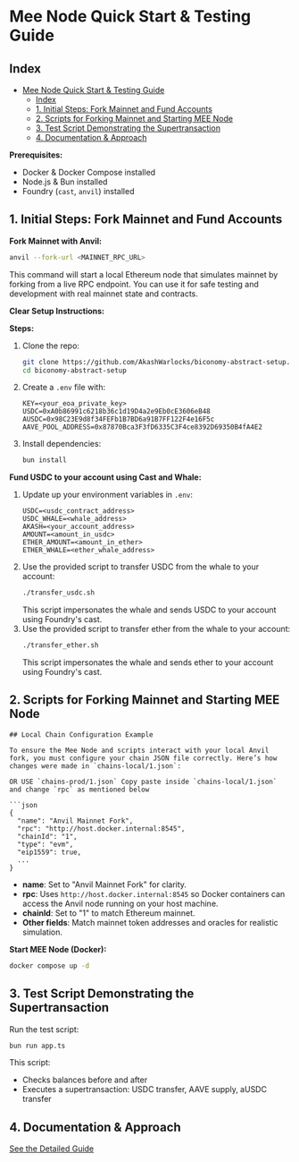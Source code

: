 # Mee Node Quick Start & Testing Guide

## Index
- [Mee Node Quick Start \& Testing Guide](#mee-node-quick-start--testing-guide)
  - [Index](#index)
  - [1. Initial Steps: Fork Mainnet and Fund Accounts](#1-initial-steps-fork-mainnet-and-fund-accounts)
  - [2. Scripts for Forking Mainnet and Starting MEE Node](#2-scripts-for-forking-mainnet-and-starting-mee-node)
  - [3. Test Script Demonstrating the Supertransaction](#3-test-script-demonstrating-the-supertransaction)
  - [4. Documentation \& Approach](#4-documentation--approach)

**Prerequisites:**
- Docker & Docker Compose installed
- Node.js & Bun installed
- Foundry (`cast`, `anvil`) installed

## 1. Initial Steps: Fork Mainnet and Fund Accounts

**Fork Mainnet with Anvil:**

```sh
anvil --fork-url <MAINNET_RPC_URL>
```

This command will start a local Ethereum node that simulates mainnet by forking from a live RPC endpoint. You can use it for safe testing and development with real mainnet state and contracts.

**Clear Setup Instructions:**

**Steps:**
1. Clone the repo:
   ```sh
   git clone https://github.com/AkashWarlocks/biconomy-abstract-setup.git
   cd biconomy-abstract-setup
   ```
2. Create a `.env` file with:
   ```
   KEY=<your_eoa_private_key>
   USDC=0xA0b86991c6218b36c1d19D4a2e9Eb0cE3606eB48
   AUSDC=0x98C23E9d8f34FEFb1B7BD6a91B7FF122F4e16F5c
   AAVE_POOL_ADDRESS=0x87870Bca3F3fD6335C3F4ce8392D69350B4fA4E2
   ```
3. Install dependencies:
   ```sh
   bun install
   ```
**Fund USDC to your account using Cast and Whale:**
1. Update up your environment variables in `.env`:
   ```
   USDC=<usdc_contract_address>
   USDC_WHALE=<whale_address>
   AKASH=<your_account_address>
   AMOUNT=<amount_in_usdc>
   ETHER_AMOUNT=<amount_in_ether>
   ETHER_WHALE=<ether_whale_address>
   ```
2. Use the provided script to transfer USDC from the whale to your account:
   ```sh
   ./transfer_usdc.sh
   ```
   This script impersonates the whale and sends USDC to your account using Foundry's cast.
3. Use the provided script to transfer ether from the whale to your account:
   ```sh
   ./transfer_ether.sh
   ```
   This script impersonates the whale and sends ether to your account using Foundry's cast.


## 2. Scripts for Forking Mainnet and Starting MEE Node

```
## Local Chain Configuration Example

To ensure the Mee Node and scripts interact with your local Anvil fork, you must configure your chain JSON file correctly. Here’s how changes were made in `chains-local/1.json`:

OR USE `chains-prod/1.json` Copy paste inside `chains-local/1.json` and change `rpc` as mentioned below

```json
{
  "name": "Anvil Mainnet Fork",
  "rpc": "http://host.docker.internal:8545",
  "chainId": "1",
  "type": "evm",
  "eip1559": true,
  ...
}
```
- **name**: Set to "Anvil Mainnet Fork" for clarity.
- **rpc**: Uses `http://host.docker.internal:8545` so Docker containers can access the Anvil node running on your host machine.
- **chainId**: Set to "1" to match Ethereum mainnet.
- **Other fields**: Match mainnet token addresses and oracles for realistic simulation.

**Start MEE Node (Docker):**
```sh
docker compose up -d
```

## 3. Test Script Demonstrating the Supertransaction

Run the test script:
```sh
bun run app.ts
```
This script:
- Checks balances before and after
- Executes a supertransaction: USDC transfer, AAVE supply, aUSDC transfer

## 4. Documentation & Approach

[See the Detailed Guide](./DETAILED_GUIDE.md)